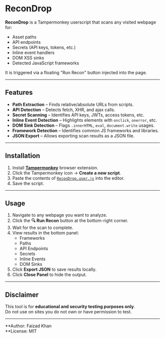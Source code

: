 # ReconDrop

**ReconDrop** is a Tampermonkey userscript that scans any visited webpage for:
- Asset paths
- API endpoints
- Secrets (API keys, tokens, etc.)
- Inline event handlers
- DOM XSS sinks
- Detected JavaScript frameworks

It is triggered via a floating "Run Recon" button injected into the page.

---

## Features
- **Path Extraction** – Finds relative/absolute URLs from scripts.
- **API Detection** – Detects fetch, XHR, and ajax calls.
- **Secret Scanning** – Identifies API keys, JWTs, access tokens, etc.
- **Inline Event Detection** – Highlights elements with `onclick`, `onerror`, etc.
- **DOM Sink Detection** – Flags `.innerHTML`, `eval`, `document.write` usages.
- **Framework Detection** – Identifies common JS frameworks and libraries.
- **JSON Export** – Allows exporting scan results as a JSON file.

---

## Installation
1. Install **[Tampermonkey](https://www.tampermonkey.net/)** browser extension.
2. Click the Tampermonkey icon → **Create a new script**.
3. Paste the contents of [`ReconDrop.user.js`](./ReconDrop.user.js) into the editor.
4. Save the script.

---

## Usage
1. Navigate to any webpage you want to analyze.
2. Click the **🔍 Run Recon** button at the bottom-right corner.
3. Wait for the scan to complete.
4. View results in the bottom panel:
   - Frameworks
   - Paths
   - API Endpoints
   - Secrets
   - Inline Events
   - DOM Sinks
5. Click **Export JSON** to save results locally.
6. Click **Close Panel** to hide the output.

---

## Disclaimer
This tool is for **educational and security testing purposes only**.  
Do not use on sites you do not own or have permission to test.

---

**Author: Faizad Khan  
**License: MIT
